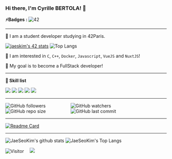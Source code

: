 ### Hi there, I'm Cyrille BERTOLA! 👋

**⚡️Badges :** ![42](https://badgen.net/badge/Born2Code/cbertola/yellow?cache=86400&icon=https://meta.intra.42.fr/assets/42_logo-7dfc9110a5319a308863b96bda33cea995046d1731cebb735e41b16255106c12.svg)

---

🌱 I am a student developer studying in 42Paris. 

[![jaeskim's 42 stats](https://badge42.herokuapp.com/api/stats/cbertola?privacyEmail=true)](https://github.com/JaeSeoKim/badge42)
![Top Langs](https://github-readme-stats.vercel.app/api/top-langs/?username=Cbert-Code&langs_count=8&hide_border=true&layout=compact&hide=javascript,php,css,html,twig,scss&theme=shades-of-purple)

🙈 I am interested in `C`, `C++`, `Docker`, `Javascript`, `VueJS` and `NuxtJS`!

🚀 My goal is to become a FullStack developer!

---

**👷 Skill list**

<img src="https://img.shields.io/badge/javascript%20-%23323330.svg?&style=for-the-badge&logo=javascript&logoColor=%23F7DF1E"/> <img src="https://img.shields.io/badge/c%20-%2300599C.svg?&style=for-the-badge&logo=c&logoColor=white"/> <img src="https://img.shields.io/badge/c++-%2300599C.svg?style=for-the-badge&logo=c%2B%2B&logoColor=white" />  <img src="https://img.shields.io/badge/css3-%231572B6.svg?style=for-the-badge&logo=css3&logoColor=white" />
 <img src="https://img.shields.io/badge/html5-%231572B6.svg?style=for-the-badge&logo=html5&logoColor=white" />

-----------



![GitHub followers](https://img.shields.io/github/followers/CberT-Code/CberT-Code?style=social) &emsp;&emsp;&emsp;&emsp;&emsp;
![GitHub watchers](https://img.shields.io/github/watchers/CberT-Code/CberT-Code?style=social) &emsp;&emsp;&emsp;&emsp;&emsp;
![GitHub repo size](https://badges.pufler.dev/repos/CberT-Code/CberT-Code?style=flat-square&color=black&logo=github) &emsp;&emsp;&emsp;&emsp;&emsp;
![GitHub last commit](https://img.shields.io/github/last-commit/CberT-Code/CberT-Code?color=red&style=plastic)

-----------

[![Readme Card](https://github-readme-stats.vercel.app/api/pin/?username=CberT-Code&repo=Transcendence&theme=calm&border_radius=30&hide_border=true)](https://github.com/CberT-Code/Transcendence)&emsp;&emsp; &ensp; 

-----------
 
![JaeSeoKim's github stats](https://github-readme-stats.vercel.app/api?username=CberT-Code&bg_color=7f7fd5,86a8e7,91eac9&title_color=fff&text_color=fff)
![JaeSeoKim's Top Langs](https://github-readme-stats.vercel.app/api/top-langs/?username=CberT-Code&layout=compact&bg_color=7f7fd5,86a8e7,91eac9&title_color=fff&text_color=fff)

![Visitor](https://estruyf-github.azurewebsites.net/api/VisitorHit?user=cbertola&repo=github-visitors-badge&countColorcountColor&countColor=%237B1E7A)&emsp;
<a href="mailto:cyrille.bertola@gmail.com?subject=%20From%20Github"><img src="https://img.shields.io/badge/gmail-%23D14836.svg?&style=for-the-badge&logo=gmail&logoColor=white" /></a>
